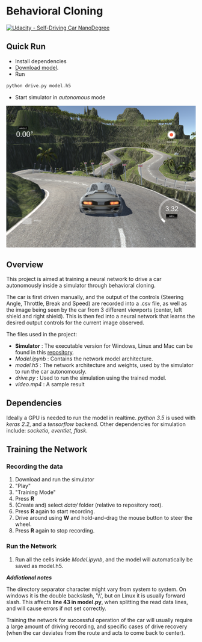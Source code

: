 # Behavioral Cloning

[![Udacity - Self-Driving Car NanoDegree](https://s3.amazonaws.com/udacity-sdc/github/shield-carnd.svg)](http://www.udacity.com/drive)

Quick Run
---

* Install dependencies
* [Download model](https://drive.google.com/file/d/1wOHHasGP3zMBEGJmsXD9jYiH-7hTVMwU/view?usp=sharing).
* Run

```sh
python drive.py model.h5
```

* Start simulator in *autonomous* mode

![alt text](examples/sim_image.png)

Overview
---

This project is aimed at training a neural network to drive a car autonomously inside a simulator through behavioral cloning. 

The car is first driven manually, and the output of the controls (Steering Angle, Throttle, Break and Speed) are recorded into a .csv file, as well as the image being seen by the car from 3 different viewports (center, left shield and right shield). This is then fed into a neural network that learns the desired output controls for the current image observed. 

The files used in the project:

* **Simulator** : The executable version for Windows, Linux and Mac can be found in this [repository]( https://github.com/udacity/self-driving-car-sim ). 
* *Model.ipynb* : Contains the network model architecture. 
* *model.h5* : The network architecture and weights, used by the simulator to run the car autonomously. 
* *drive.py* : Used to run the simulation using the trained model. 
* *video.mp4* : A sample result

Dependencies
---

Ideally a GPU is needed to run the model in realtime. *python 3.5* is used with *keras 2.2*, and a *tensorflow* backend. Other dependencies for simulation include: *socketio, eventlet, flask*. 

Training the Network
---

### Recording the data

1. Download and run the simulator
2. "Play"
3. "Training Mode"
4. Press **R**
5. (Create and) select *data/* folder (relative to repository root).
6. Press **R** again to start recording. 
7. Drive around using **W** and hold-and-drag the mouse button to steer the wheel. 
8. Press **R** again to stop recording. 

### Run the Network

1. Run all the cells inside *Model.ipynb*, and the model will automatically be saved as model.h5. 

***Addiotional notes***

The directory separator character might vary from system to system. On windows it is the double backslash, '\\\\', but on Linux it is usually forward slash. This affects **line 43 in model.py**, when splitting the read data lines, and will cause errors if not set correctly. 

Training the network for successful operation of the car will usually require a large amount of driving recording, and specific cases of drive recovery (when the car deviates from the route and acts to come back to center). 
